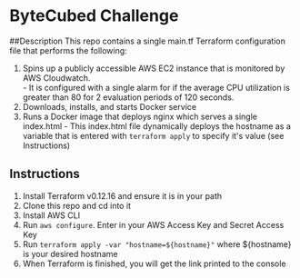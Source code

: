 # ByteCubed Challenge

##Description
This repo contains a single main.tf Terraform configuration file that performs the following:
1.  Spins up a publicly accessible AWS EC2 instance that is monitored by AWS Cloudwatch.  
		-  It is configured with a single alarm for if the average CPU utilization is greater than 80 for 2 evaluation periods of 120 seconds.
2.  Downloads, installs, and starts Docker service 
3.  Runs a Docker image that deploys nginx which serves a single index.html 
		-  This index.html file dynamically deploys the hostname as a variable that is entered with `terraform apply` to specify it's value (see Instructions)


## Instructions
1.  Install Terraform v0.12.16 and ensure it is in your path
2.	Clone this repo and cd into it
3.  Install AWS CLI 
4.  Run `aws configure`.  Enter in your AWS Access Key and Secret Access Key
5.  Run `terraform apply -var "hostname=${hostname}"` where ${hostname} is your desired hostname
6.  When Terraform is finished, you will get the link printed to the console
